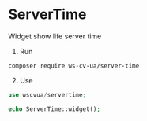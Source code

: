# ServerTime
Widget show life server time

1. Run
```
composer require ws-cv-ua/server-time
```

2. Use
```php
use wscvua/servertime;

echo ServerTime::widget();
```